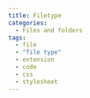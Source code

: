 ```yaml
---
title: Filetype 
categories:
  - Files and folders
tags:
  - file
  - "file type"
  - extension
  - code
  - css
  - stylesheet
---
```

